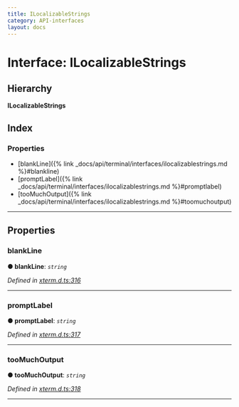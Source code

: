 ```yaml
---
title: ILocalizableStrings
category: API-interfaces
layout: docs
---
```



# Interface: ILocalizableStrings

## Hierarchy

**ILocalizableStrings**

## Index

### Properties

* [blankLine]({% link _docs/api/terminal/interfaces/ilocalizablestrings.md %}#blankline)
* [promptLabel]({% link _docs/api/terminal/interfaces/ilocalizablestrings.md %}#promptlabel)
* [tooMuchOutput]({% link _docs/api/terminal/interfaces/ilocalizablestrings.md %}#toomuchoutput)

---

## Properties

<a id="blankline"></a>

###  blankLine

**● blankLine**: *`string`*

*Defined in [xterm.d.ts:316](https://github.com/xtermjs/xterm.js/blob/master/typings/xterm.d.ts#L316)*

___
<a id="promptlabel"></a>

###  promptLabel

**● promptLabel**: *`string`*

*Defined in [xterm.d.ts:317](https://github.com/xtermjs/xterm.js/blob/master/typings/xterm.d.ts#L317)*

___
<a id="toomuchoutput"></a>

###  tooMuchOutput

**● tooMuchOutput**: *`string`*

*Defined in [xterm.d.ts:318](https://github.com/xtermjs/xterm.js/blob/master/typings/xterm.d.ts#L318)*

___

